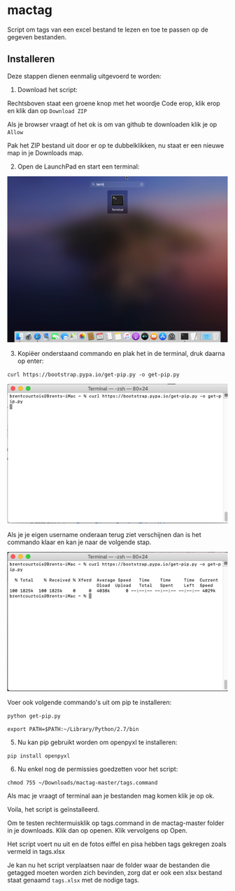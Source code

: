 # mactag

Script om tags van een excel bestand te lezen en toe te passen op de gegeven bestanden.


## Installeren

Deze stappen dienen eenmalig uitgevoerd te worden:

1. Download het script: 

Rechtsboven staat een groene knop met het woordje Code erop, klik erop en klik dan op `Download ZIP`

Als je browser vraagt of het ok is om van github te downloaden klik je op `Allow`

Pak het ZIP bestand uit door er op te dubbelklikken, nu staat er een nieuwe map in je Downloads map.


2. Open de LaunchPad en start een terminal:

![Open terminal op mac](doc/screenshot1.png)

3. Kopiëer onderstaand commando en plak het in de terminal, druk daarna op enter:


```
curl https://bootstrap.pypa.io/get-pip.py -o get-pip.py
```

![Curl commando](doc/screenshot2.png)

Als je je eigen username onderaan terug ziet verschijnen dan is het commando klaar en kan je naar de volgende stap.

![Curl commando uitgevoerd](doc/screenshot3.png)

Voer ook volgende commando's uit om pip te installeren:

```
python get-pip.py
```

```
export PATH=$PATH:~/Library/Python/2.7/bin
```

5. Nu kan pip gebruikt worden om openpyxl te installeren:

```
pip install openpyxl
```


6. Nu enkel nog de permissies goedzetten voor het script:

```
chmod 755 ~/Downloads/mactag-master/tags.command
```

Als mac je vraagt of terminal aan je bestanden mag komen klik je op ok.

Voila, het script is geïnstalleerd. 

Om te testen rechtermuisklik op tags.command in de mactag-master folder in je downloads. Klik dan op openen. Klik vervolgens op Open.

Het script voert nu uit en de fotos eiffel en pisa hebben tags gekregen zoals vermeld in tags.xlsx

Je kan nu het script verplaatsen naar de folder waar de bestanden die getagged moeten worden zich bevinden, zorg dat er ook een xlsx bestand staat genaamd `tags.xlsx` met de nodige tags.
